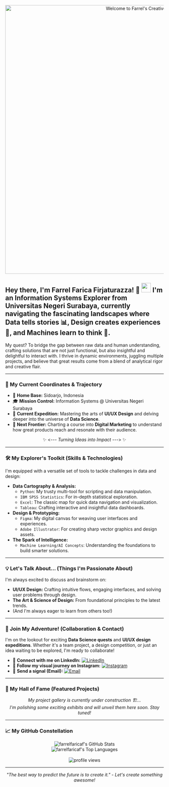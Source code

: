 <p align="center">
  <img src="[YOUR_UNIQUE_BANNER_URL_HERE_-_Maybe_a_cool_abstract_design_or_a_personal_logo?]" alt="Welcome to Farrel's Creative Hub!" width="850"/>
  </p>

## Hey there, I'm Farrel Farica Firjaturazza! 👋 <img src="https://media.giphy.com/media/L1R1tvI9svkIWwpVYr/giphy.gif" width="30px"> I'm an **Information Systems Explorer** from **Universitas Negeri Surabaya**, currently navigating the fascinating landscapes where **Data tells stories 📊, Design creates experiences 🎨, and Machines learn to think 🧠.**

My quest? To bridge the gap between raw data and human understanding, crafting solutions that are not just functional, but also insightful and delightful to interact with. I thrive in dynamic environments, juggling multiple projects, and believe that great results come from a blend of analytical rigor and creative flair.

---

### 🚀 My Current Coordinates & Trajectory

* 📍 **Home Base:** Sidoarjo, Indonesia
* 🎓 **Mission Control:** Information Systems @ Universitas Negeri Surabaya
* 🧭 **Current Expedition:** Mastering the arts of **UI/UX Design** and delving deeper into the universe of **Data Science**.
* 🔭 **Next Frontier:** Charting a course into **Digital Marketing** to understand how great products reach and resonate with their audience.

<p align="center">
  ✨ <<i>--- Turning Ideas into Impact ---</i>> ✨
</p>

---

### 🛠️ My Explorer's Toolkit (Skills & Technologies)

I'm equipped with a versatile set of tools to tackle challenges in data and design:

* **Data Cartography & Analysis:**
    * `Python`: My trusty multi-tool for scripting and data manipulation.
    * `IBM SPSS Statistics`: For in-depth statistical exploration.
    * `Excel`: The classic map for quick data navigation and visualization.
    * `Tableau`: Crafting interactive and insightful data dashboards.
* **Design & Prototyping:**
    * `Figma`: My digital canvas for weaving user interfaces and experiences.
    * `Adobe Illustrator`: For creating sharp vector graphics and design assets.
* **The Spark of Intelligence:**
    * `Machine Learning/AI Concepts`: Understanding the foundations to build smarter solutions.

---

### 💡 Let's Talk About... (Things I'm Passionate About)

I'm always excited to discuss and brainstorm on:
* **UI/UX Design:** Crafting intuitive flows, engaging interfaces, and solving user problems through design.
* **The Art & Science of Design:** From foundational principles to the latest trends.
* (And I'm always eager to learn from others too!)

---

### 🤝 Join My Adventure! (Collaboration & Contact)

I'm on the lookout for exciting **Data Science quests** and **UI/UX design expeditions**. Whether it's a team project, a design competition, or just an idea waiting to be explored, I'm ready to collaborate!

* 🔗 **Connect with me on LinkedIn:** [![LinkedIn](https://img.shields.io/badge/LinkedIn-farrel--farica--firjaturazza-0077B5?style=flat-square&logo=linkedin&logoColor=white)](https://www.linkedin.com/in/farrel-farica-firjaturazza/)
* 📸 **Follow my visual journey on Instagram:** [![Instagram](https://img.shields.io/badge/Instagram-farrelkenzie8-E4405F?style=flat-square&logo=instagram&logoColor=white)](https://www.instagram.com/farrelkenzie8/)
* 📧 **Send a signal (Email):** [![Email](https://img.shields.io/badge/Email-farrelfaricafirjaturazza@gmail.com-D14836?style=flat-square&logo=gmail&logoColor=white)](mailto:farrelfaricafirjaturazza@gmail.com)

---

### 🌟 My Hall of Fame (Featured Projects)

<p align="center">
  <i>My project gallery is currently under construction 🏗️...<br>
  I'm polishing some exciting exhibits and will unveil them here soon. Stay tuned!</i>
</p>

---

### 📈 My GitHub Constellation

<p align="center">
  <img src="https://github-readme-stats.vercel.app/api?username=farrelfaricaf&show_icons=true&theme=dracula&rank_icon=github&count_private=true&hide_border=true" alt="farrelfaricaf's GitHub Stats" />
  <br/>
  <img src="https://github-readme-stats.vercel.app/api/top-langs/?username=farrelfaricaf&layout=compact&theme=dracula&hide_border=true" alt="farrelfaricaf's Top Languages" />
  <br/><br/>
  <img src="https://komarev.com/ghpvc/?username=farrelfaricaf&label=Profile%20Explorers&color=blueviolet&style=flat-square" alt="profile views" />
</p>

---
<p align="center">
  <i>"The best way to predict the future is to create it." - Let's create something awesome!</i>
</p>
